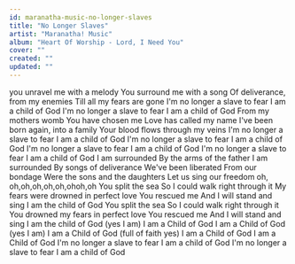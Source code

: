 ```yaml
---
id: maranatha-music-no-longer-slaves
title: "No Longer Slaves"
artist: "Maranatha! Music"
album: "Heart Of Worship - Lord, I Need You"
cover: ""
created: ""
updated: ""
---
```


you unravel me
with a melody
You surround me with a song
Of deliverance,
 from my enemies
Till all my fears are gone
 I'm no longer a slave to fear
 I am a child of God
I'm no longer a slave to fear
 I am a child of God
From my mothers womb You have chosen me
Love has called my name
 I've been born again,
 into a family
Your blood flows through my veins
 I'm no longer a slave to fear
 I am a child of God
I'm no longer a slave to fear
 I am a child of God
 I'm no longer a slave to fear
 I am a child of God
 I'm no longer a slave to fear
I am a child of God
 I am surrounded
By the arms of the father
 I am surrounded
By songs of deliverance
We've been liberated
From our bondage
Were the sons and the daughters
Let us sing our freedom
oh, oh,oh,oh,oh,oh,ohoh,oh
You split the sea So I could walk right through it
My fears were drowned in perfect love
You rescued me And I will stand and sing
I am the child of God
You split the sea So I could walk right through it
You drowned my fears in perfect love
 You rescued me And I will stand and sing I am the child of God (yes I am)
 I am a Child of God I am a Child of God (yes I am)
 I am a Child of God (full of faith yes)
 I am a Child of God I am a Child of God I'm no longer a slave to fear
I am a child of God
I'm no longer a slave to fear
I am a child of God